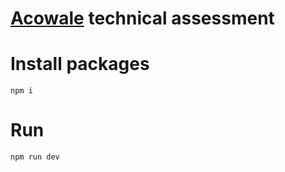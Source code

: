 # [Acowale](https://acowale.com/)  technical assessment

# Install packages
```
npm i
```
# Run
```
npm run dev
```
